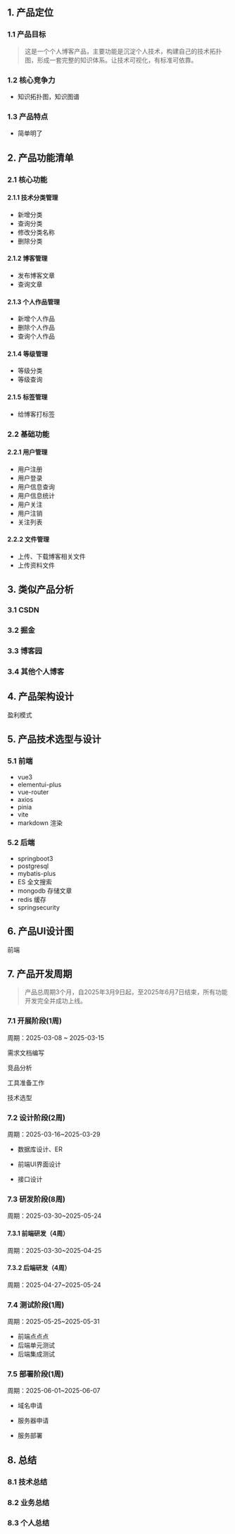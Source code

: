 ## 1. 产品定位

### 1.1 产品目标

>  这是一个个人博客产品，主要功能是沉淀个人技术，构建自己的技术拓扑图，形成一套完整的知识体系。让技术可视化，有标准可依靠。



### 1.2 核心竞争力

- 知识拓扑图，知识图谱

### 1.3 产品特点

- 简单明了



## 2. 产品功能清单

### 2.1 核心功能

#### 2.1.1 技术分类管理

- 新增分类
- 查询分类
- 修改分类名称
- 删除分类

#### 2.1.2 博客管理

- 发布博客文章
- 查询文章

#### 2.1.3 个人作品管理

- 新增个人作品
- 删除个人作品
- 查询个人作品

#### 2.1.4 等级管理

- 等级分类
- 等级查询

#### 2.1.5 标签管理

- 给博客打标签

### 2.2 基础功能

#### 2.2.1 用户管理

- 用户注册
- 用户登录
- 用户信息查询
- 用户信息统计
- 用户关注
- 用户注销
- 关注列表

#### 2.2.2 文件管理

- 上传、下载博客相关文件
- 上传资料文件



## 3. 类似产品分析

### 3.1 CSDN

### 3.2 掘金



### 3.3 博客园



### 3.4 其他个人博客





## 4. 产品架构设计

盈利模式

 

 

## 5. 产品技术选型与设计

### 5.1 前端

- vue3
- elementui-plus
- vue-router
- axios
- pinia
- vite
- markdown 渲染

### 5.2 后端

- springboot3
- postgresql
- mybatis-plus
- ES 全文搜索
- mongodb 存储文章
- redis 缓存
- springsecurity

 

## 6. 产品UI设计图

前端

 

## 7. 产品开发周期

> 产品总周期3个月，自2025年3月9日起，至2025年6月7日结束，所有功能开发完全并成功上线。

### 7.1 开展阶段(1周)

周期：2025-03-08 ~ 2025-03-15

需求文档编写

竞品分析

工具准备工作

技术选型

### 7.2 设计阶段(2周)

周期：2025-03-16~2025-03-29

- 数据库设计、ER

- 前端UI界面设计

- 接口设计

### 7.3 研发阶段(8周)

周期：2025-03-30~2025-05-24

#### 7.3.1 前端研发（4周）

周期：2025-03-30~2025-04-25



#### 7.3.2 后端研发（4周）

周期：2025-04-27~2025-05-24



### 7.4 测试阶段(1周)

周期：2025-05-25~2025-05-31

- 前端点点点
- 后端单元测试
- 后端集成测试

### 7.5 部署阶段(1周)

周期：2025-06-01~2025-06-07

- 域名申请

- 服务器申请
- 服务部署

## 8. 总结

### 8.1 技术总结

### 8.2 业务总结

### 8.3 个人总结